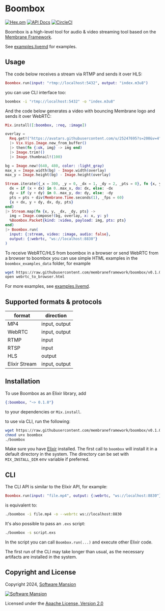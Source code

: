 # Boombox

[![Hex.pm](https://img.shields.io/hexpm/v/boombox.svg)](https://hex.pm/packages/boombox)
[![API Docs](https://img.shields.io/badge/api-docs-yellow.svg?style=flat)](https://hexdocs.pm/boombox)
[![CircleCI](https://circleci.com/gh/membraneframework/boombox.svg?style=svg)](https://circleci.com/gh/membraneframework/boombox)

Boombox is a high-level tool for audio & video streaming tool based on the [Membrane Framework](https://membrane.stream).

See [examples.livemd](examples.livemd) for examples.

## Usage

The code below receives a stream via RTMP and sends it over HLS:

```elixir
Boombox.run(input: "rtmp://localhost:5432", output: "index.m3u8")
```

you can use CLI interface too:

```sh
boombox -i "rtmp://localhost:5432" -o "index.m3u8"
```

And the code below generates a video with bouncing Membrane logo and sends it over WebRTC:

```elixir
Mix.install([:boombox, :req, :image])

overlay =
  Req.get!("https://avatars.githubusercontent.com/u/25247695?s=200&v=4").body
  |> Vix.Vips.Image.new_from_buffer()
  |> then(fn {:ok, img} -> img end)
  |> Image.trim!()
  |> Image.thumbnail!(100)

bg = Image.new!(640, 480, color: :light_gray)
max_x = Image.width(bg) - Image.width(overlay)
max_y = Image.height(bg) - Image.height(overlay)

Stream.iterate({_x = 300, _y = 0, _dx = 1, _dy = 2, _pts = 0}, fn {x, y, dx, dy, pts} ->
  dx = if (x + dx) in 0..max_x, do: dx, else: -dx
  dy = if (y + dy) in 0..max_y, do: dy, else: -dy
  pts = pts + div(Membrane.Time.seconds(1), _fps = 60)
  {x + dx, y + dy, dx, dy, pts}
end)
|> Stream.map(fn {x, y, _dx, _dy, pts} ->
  img = Image.compose!(bg, overlay, x: x, y: y)
  %Boombox.Packet{kind: :video, payload: img, pts: pts}
end)
|> Boombox.run(
  input: {:stream, video: :image, audio: false},
  output: {:webrtc, "ws://localhost:8830"}
)
```

To receive WebRTC/HLS from boombox in a browser or send WebRTC from a browser to boombox
you can use simple HTML examples in the `boombox_examples_data` folder, for example

```sh
wget https://raw.githubusercontent.com/membraneframework/boombox/v0.1.0/boombox_examples_data/webrtc_to_browser.html
open webrtc_to_browser.html
```

For more examples, see [examples.livemd](examples.livemd).

## Supported formats & protocols

| format | direction |
|---|---|
| MP4 | input, output |
| WebRTC | input, output |
| RTMP | input |
| RTSP | input |
| HLS | output |
| Elixir Stream | input, output |

## Installation

To use Boombox as an Elixir library, add

```elixir
{:boombox, "~> 0.1.0"}
```

to your dependencies or `Mix.install`.

to use via CLI, run the following:

```sh
wget https://raw.githubusercontent.com/membraneframework/boombox/v0.1.0/bin/boombox
chmod u+x boombox
./boombox
```

Make sure you have [Elixir](https://elixir-lang.org/) installed. The first call to `boombox` will install it in a default directory in the system. The directory can be set with `MIX_INSTALL_DIR` env variable if preferred.

## CLI

The CLI API is similar to the Elixir API, for example:

```elixir
Boombox.run(input: "file.mp4", output: {:webrtc, "ws://localhost:8830"})
```

is equivalent to:

```sh
./boombox -i file.mp4 -o --webrtc ws://localhost:8830
```

It's also possible to pass an `.exs` script:

```sh
./boombox -s script.exs
```

In the script you can call `Boombox.run(...)` and execute other Elixir code.

The first run of the CLI may take longer than usual, as the necessary artifacts are installed in the system.

## Copyright and License

Copyright 2024, [Software Mansion](https://swmansion.com/?utm_source=git&utm_medium=readme&utm_campaign=boombox)

[![Software Mansion](https://logo.swmansion.com/logo?color=white&variant=desktop&width=200&tag=membrane-github)](https://swmansion.com/?utm_source=git&utm_medium=readme&utm_campaign=boombox)

Licensed under the [Apache License, Version 2.0](LICENSE)

